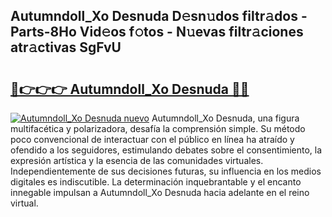 ## Autumndoll_Xo Desnuda D𝚎sn𝚞dos filtr𝚊dos - Parts-8Ho Vid𝚎os f𝚘tos - N𝚞evas filtr𝚊ciones atr𝚊ctivas SgFvU

# <h2><a href="http://mb6ho2g.tromn.icu/?c=Autumndoll_Xo+Desnuda">🔗👉👉👉 Autumndoll_Xo Desnuda 🔗🔗</a></h2>

[![Autumndoll_Xo Desnuda nuevo](https://i.imgur.com/pEAQMta.gif)](http://mb6ho2g.tromn.icu/?c=Autumndoll_Xo+Desnuda)
Autumndoll_Xo Desnuda, una figura multifacética y polarizadora, desafía la comprensión simple. Su método poco convencional de interactuar con el público en línea ha atraído y ofendido a los seguidores, estimulando debates sobre el consentimiento, la expresión artística y la esencia de las comunidades virtuales. Independientemente de sus decisiones futuras, su influencia en los medios digitales es indiscutible. La determinación inquebrantable y el encanto innegable impulsan a Autumndoll_Xo Desnuda hacia adelante en el reino virtual.
